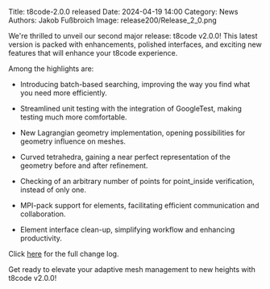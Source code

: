 Title: t8code-2.0.0 released 
Date: 2024-04-19 14:00 
Category: News 
Authors: Jakob Fußbroich
Image: release200/Release_2_0.png

We're thrilled to unveil our second major release: t8code v2.0.0! This latest version is packed with enhancements, polished interfaces, and exciting new features that will enhance your t8code experience.

Among the highlights are:

- Introducing batch-based searching, improving the way you find what you need more efficiently.

- Streamlined unit testing with the integration of GoogleTest, making testing much more comfortable.

- New Lagrangian geometry implementation, opening possibilities for geometry influence on meshes.

- Curved tetrahedra, gaining a near perfect representation of the geometry before and after refinement.

- Checking of an arbitrary number of points for point_inside verification, instead of only one.

- MPI-pack support for elements, facilitating efficient communication and collaboration.

- Element interface clean-up, simplifying workflow and enhancing productivity.

Click <a href="https://github.com/DLR-AMR/t8code/releases/tag/v2.0.0">here</a> for the full change log.

Get ready to elevate your adaptive mesh management to new heights with t8code v2.0.0!
